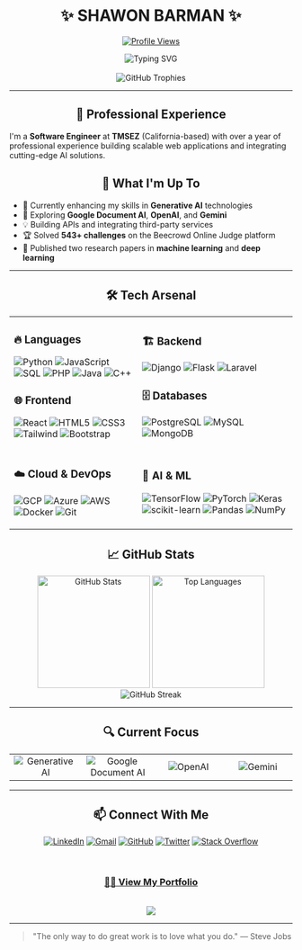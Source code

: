 <div align="center">
  
  # ✨ SHAWON BARMAN ✨
  
  [![Profile Views](https://komarev.com/ghpvc/?username=ShawonBarman&color=blueviolet&style=flat-square)](https://github.com/ShawonBarman)
  
  <img src="https://readme-typing-svg.herokuapp.com?font=Fira+Code&size=22&duration=3000&pause=1000&color=6F44F6&center=true&vCenter=true&width=500&lines=Software+Engineer+at+TMSEZ;Full-Stack+Developer;AI+%26+ML+Enthusiast;Problem+Solver+%7C+543%2B+Challenges;Researcher+with+Published+Papers" alt="Typing SVG" />
  
  <br/>
  <br/>

  <img src="https://github-profile-trophy.vercel.app/?username=ShawonBarman&theme=radical&row=1&column=7&margin-w=15&margin-h=15" alt="GitHub Trophies" />
  
</div>

---

<div align="center">
  
  ## 💼 Professional Experience

</div>

I'm a **Software Engineer** at **TMSEZ** (California-based) with over a year of professional experience building scalable web applications and integrating cutting-edge AI solutions.

<div align="center">
  
  ## 🚀 What I'm Up To

</div>

- 🔭 Currently enhancing my skills in **Generative AI** technologies
- 🌱 Exploring **Google Document AI**, **OpenAI**, and **Gemini**
- 💡 Building APIs and integrating third-party services
- 🏆 Solved **543+ challenges** on the Beecrowd Online Judge platform
- 📝 Published two research papers in **machine learning** and **deep learning**

---

<div align="center">
  
  ## 🛠️ Tech Arsenal

</div>

<table align="center">
<tr>
<td>

### 🔥 Languages
![Python](https://img.shields.io/badge/Python-3776AB?style=for-the-badge&logo=python&logoColor=white)
![JavaScript](https://img.shields.io/badge/JavaScript-F7DF1E?style=for-the-badge&logo=javascript&logoColor=black)
![SQL](https://img.shields.io/badge/SQL-4479A1?style=for-the-badge&logo=postgresql&logoColor=white)
![PHP](https://img.shields.io/badge/PHP-777BB4?style=for-the-badge&logo=php&logoColor=white)
![Java](https://img.shields.io/badge/Java-ED8B00?style=for-the-badge&logo=java&logoColor=white)
![C++](https://img.shields.io/badge/C++-00599C?style=for-the-badge&logo=c%2B%2B&logoColor=white)

### 🌐 Frontend
![React](https://img.shields.io/badge/React-20232A?style=for-the-badge&logo=react&logoColor=61DAFB)
![HTML5](https://img.shields.io/badge/HTML5-E34F26?style=for-the-badge&logo=html5&logoColor=white)
![CSS3](https://img.shields.io/badge/CSS3-1572B6?style=for-the-badge&logo=css3&logoColor=white)
![Tailwind](https://img.shields.io/badge/Tailwind_CSS-38B2AC?style=for-the-badge&logo=tailwind-css&logoColor=white)
![Bootstrap](https://img.shields.io/badge/Bootstrap-563D7C?style=for-the-badge&logo=bootstrap&logoColor=white)

</td>
<td>

### 🏗️ Backend
![Django](https://img.shields.io/badge/Django-092E20?style=for-the-badge&logo=django&logoColor=white)
![Flask](https://img.shields.io/badge/Flask-000000?style=for-the-badge&logo=flask&logoColor=white)
![Laravel](https://img.shields.io/badge/Laravel-FF2D20?style=for-the-badge&logo=laravel&logoColor=white)

### 🗄️ Databases
![PostgreSQL](https://img.shields.io/badge/PostgreSQL-316192?style=for-the-badge&logo=postgresql&logoColor=white)
![MySQL](https://img.shields.io/badge/MySQL-4479A1?style=for-the-badge&logo=mysql&logoColor=white)
![MongoDB](https://img.shields.io/badge/MongoDB-4EA94B?style=for-the-badge&logo=mongodb&logoColor=white)

</td>
</tr>
<tr>
<td>

### ☁️ Cloud & DevOps
![GCP](https://img.shields.io/badge/Google_Cloud-4285F4?style=for-the-badge&logo=google-cloud&logoColor=white)
![Azure](https://img.shields.io/badge/Microsoft_Azure-0089D6?style=for-the-badge&logo=microsoft-azure&logoColor=white)
![AWS](https://img.shields.io/badge/AWS-232F3E?style=for-the-badge&logo=amazon-aws&logoColor=white)
![Docker](https://img.shields.io/badge/Docker-2496ED?style=for-the-badge&logo=docker&logoColor=white)
![Git](https://img.shields.io/badge/Git-F05032?style=for-the-badge&logo=git&logoColor=white)

</td>
<td>

### 🧠 AI & ML
![TensorFlow](https://img.shields.io/badge/TensorFlow-FF6F00?style=for-the-badge&logo=tensorflow&logoColor=white)
![PyTorch](https://img.shields.io/badge/PyTorch-EE4C2C?style=for-the-badge&logo=pytorch&logoColor=white)
![Keras](https://img.shields.io/badge/Keras-D00000?style=for-the-badge&logo=keras&logoColor=white)
![scikit-learn](https://img.shields.io/badge/scikit_learn-F7931E?style=for-the-badge&logo=scikit-learn&logoColor=white)
![Pandas](https://img.shields.io/badge/Pandas-150458?style=for-the-badge&logo=pandas&logoColor=white)
![NumPy](https://img.shields.io/badge/NumPy-013243?style=for-the-badge&logo=numpy&logoColor=white)

</td>
</tr>
</table>

<div align="center">
  
  ## 📈 GitHub Stats
  
  <img src="https://github-readme-stats.vercel.app/api?username=ShawonBarman&show_icons=true&count_private=true&theme=radical&border_radius=10&hide_border=true&bg_color=0D1117" alt="GitHub Stats" height="200" />
  
  <img src="https://github-readme-stats.vercel.app/api/top-langs/?username=ShawonBarman&layout=compact&theme=radical&border_radius=10&hide_border=true&bg_color=0D1117" alt="Top Languages" height="200" />
  
  <br/>
  
  <img src="https://github-readme-streak-stats.herokuapp.com?user=ShawonBarman&theme=radical&hide_border=true&background=0D1117&stroke=0D1117&fire=FF8C00&ring=FF8C00" alt="GitHub Streak" />
  
</div>

---

<div align="center">
  
  ## 🔍 Current Focus
  
  <table>
  <tr>
  <td align="center" width="120">
    <img src="https://img.shields.io/badge/Generative_AI-FF5733?style=for-the-badge" alt="Generative AI" />
  </td>
  <td align="center" width="120">
    <img src="https://img.shields.io/badge/Google_Document_AI-4285F4?style=for-the-badge&logo=google&logoColor=white" alt="Google Document AI" />
  </td>
  <td align="center" width="120">
    <img src="https://img.shields.io/badge/OpenAI-412991?style=for-the-badge&logo=openai&logoColor=white" alt="OpenAI" />
  </td>
  <td align="center" width="120">
    <img src="https://img.shields.io/badge/Gemini-8E44AD?style=for-the-badge&logo=google&logoColor=white" alt="Gemini" />
  </td>
  </tr>
  </table>
  
</div>

---

<div align="center">
  
  ## 📫 Connect With Me
  
  [![LinkedIn](https://img.shields.io/badge/LinkedIn-0077B5?style=for-the-badge&logo=linkedin&logoColor=white)](https://www.linkedin.com/in/shawon-barman-688968176/)
  [![Gmail](https://img.shields.io/badge/Gmail-D14836?style=for-the-badge&logo=gmail&logoColor=white)](mailto:shawonbarmon34@gmail.com)
  [![GitHub](https://img.shields.io/badge/GitHub-100000?style=for-the-badge&logo=github&logoColor=white)](https://github.com/ShawonBarman)
  [![Twitter](https://img.shields.io/badge/Twitter-1DA1F2?style=for-the-badge&logo=twitter&logoColor=white)](https://twitter.com/ShawonBarman5)
  [![Stack Overflow](https://img.shields.io/badge/Stack_Overflow-FE7A16?style=for-the-badge&logo=stack-overflow&logoColor=white)](https://stackoverflow.com/users/16108239/shawon-barman)
  
  <br/>
  
  ### [👨‍💻 View My Portfolio](https://shawonbarman.netlify.app/)
  
  <br/>
  
  <a href="https://www.buymeacoffee.com/ShawonBarman">
    <img src="https://img.shields.io/badge/Buy_Me_A_Coffee-FFDD00?style=for-the-badge&logo=buy-me-a-coffee&logoColor=black" />
  </a>
  
</div>

---

<div align="center">
  
  > "The only way to do great work is to love what you do." — Steve Jobs
  
</div>
